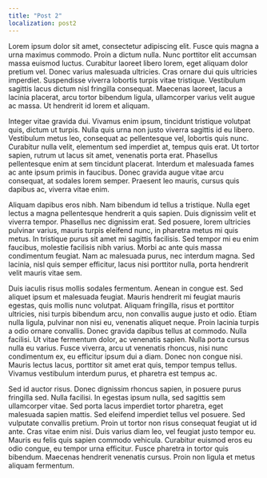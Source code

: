 ```yaml
---
title: "Post 2"
localization: post2
---
```

Lorem ipsum dolor sit amet, consectetur adipiscing elit. Fusce quis magna a urna maximus commodo. Proin a dictum nulla. Nunc porttitor elit accumsan massa euismod luctus. Curabitur laoreet libero lorem, eget aliquam dolor pretium vel. Donec varius malesuada ultricies. Cras ornare dui quis ultricies imperdiet. Suspendisse viverra lobortis turpis vitae tristique. Vestibulum sagittis lacus dictum nisl fringilla consequat. Maecenas laoreet, lacus a lacinia placerat, arcu tortor bibendum ligula, ullamcorper varius velit augue ac massa. Ut hendrerit id lorem et aliquam.

Integer vitae gravida dui. Vivamus enim ipsum, tincidunt tristique volutpat quis, dictum ut turpis. Nulla quis urna non justo viverra sagittis id eu libero. Vestibulum metus leo, consequat ac pellentesque vel, lobortis quis nunc. Curabitur nulla velit, elementum sed imperdiet at, tempus quis erat. Ut tortor sapien, rutrum ut lacus sit amet, venenatis porta erat. Phasellus pellentesque enim at sem tincidunt placerat. Interdum et malesuada fames ac ante ipsum primis in faucibus. Donec gravida augue vitae arcu consequat, at sodales lorem semper. Praesent leo mauris, cursus quis dapibus ac, viverra vitae enim.

Aliquam dapibus eros nibh. Nam bibendum id tellus a tristique. Nulla eget lectus a magna pellentesque hendrerit a quis sapien. Duis dignissim velit et viverra tempor. Phasellus nec dignissim erat. Sed posuere, lorem ultricies pulvinar varius, mauris turpis eleifend nunc, in pharetra metus mi quis metus. In tristique purus sit amet mi sagittis facilisis. Sed tempor mi eu enim faucibus, molestie facilisis nibh varius. Morbi ac ante quis massa condimentum feugiat. Nam ac malesuada purus, nec interdum magna. Sed lacinia, nisl quis semper efficitur, lacus nisi porttitor nulla, porta hendrerit velit mauris vitae sem.

Duis iaculis risus mollis sodales fermentum. Aenean in congue est. Sed aliquet ipsum et malesuada feugiat. Mauris hendrerit mi feugiat mauris egestas, quis mollis nunc volutpat. Aliquam fringilla, risus et porttitor ultricies, nisi turpis bibendum arcu, non convallis augue justo et odio. Etiam nulla ligula, pulvinar non nisi eu, venenatis aliquet neque. Proin lacinia turpis a odio ornare convallis. Donec gravida dapibus tellus at commodo. Nulla facilisi. Ut vitae fermentum dolor, ac venenatis sapien. Nulla porta cursus nulla eu varius. Fusce viverra, arcu ut venenatis rhoncus, nisi nunc condimentum ex, eu efficitur ipsum dui a diam. Donec non congue nisi. Mauris lectus lacus, porttitor sit amet erat quis, tempor tempus tellus. Vivamus vestibulum interdum purus, et pharetra est tempus ac.

Sed id auctor risus. Donec dignissim rhoncus sapien, in posuere purus fringilla sed. Nulla facilisi. In egestas ipsum nulla, sed sagittis sem ullamcorper vitae. Sed porta lacus imperdiet tortor pharetra, eget malesuada sapien mattis. Sed eleifend imperdiet tellus vel posuere. Sed vulputate convallis pretium. Proin ut tortor non risus consequat feugiat ut id ante. Cras vitae enim nisi. Duis varius diam leo, vel feugiat justo tempor eu. Mauris eu felis quis sapien commodo vehicula. Curabitur euismod eros eu odio congue, eu tempor urna efficitur. Fusce pharetra in tortor quis bibendum. Maecenas hendrerit venenatis cursus. Proin non ligula et metus aliquam fermentum.